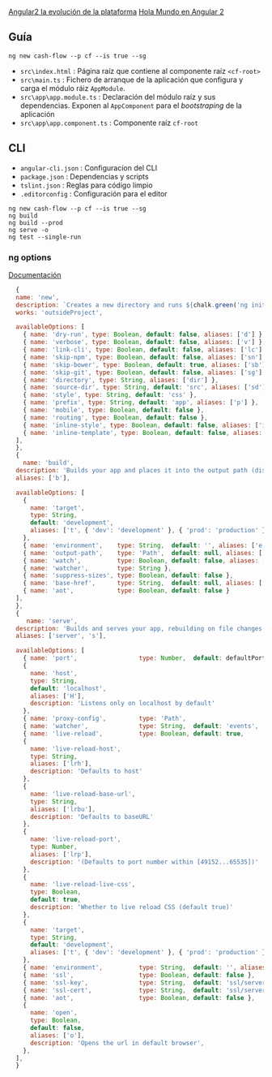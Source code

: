 [Angular2 la evolución de la plataforma](https://docs.google.com/presentation/d/1VyMGTwiM7HmNMdSCXrrYpHIej-Y8ZwZKCan7KMqvdCA/edit#slide=id.p)
[Hola Mundo en Angular 2](http://academia-binaria.com/hola-mundo-en-angular-2/)


## Guía
```
ng new cash-flow --p cf --is true --sg 
```

- `src\index.html` : Página raíz que contiene al componente raíz `<cf-root>`
- `src\main.ts` : Fichero de arranque de la aplicación que configura y carga el módulo ráiz `AppModule`.
- `src\app\app.module.ts` : Declaración del módulo raíz y sus dependencias. Exponen al `AppComponent` para el *bootstraping* de la aplicación
- `src\app\app.component.ts` : Componente raíz `cf-root`

## CLI

- `angular-cli.json` : Configuracíon del CLI
- `package.json` : Dependencias y scripts 
- `tslint.json` : Reglas para código limpio
- `.editorconfig` : Configuración para el editor

```
ng new cash-flow --p cf --is true --sg 
ng build
ng build --prod
ng serve -o 
ng test --single-run
```

### ng options
[Documentación](https://github.com/angular/angular-cli/blob/master/docs/documentation/new.md)
```javascript
  {
  name: 'new',
  description: `Creates a new directory and runs ${chalk.green('ng init')} in it.`,
  works: 'outsideProject',

  availableOptions: [
    { name: 'dry-run', type: Boolean, default: false, aliases: ['d'] },
    { name: 'verbose', type: Boolean, default: false, aliases: ['v'] },
    { name: 'link-cli', type: Boolean, default: false, aliases: ['lc'] },
    { name: 'skip-npm', type: Boolean, default: false, aliases: ['sn'] },
    { name: 'skip-bower', type: Boolean, default: true, aliases: ['sb'] },
    { name: 'skip-git', type: Boolean, default: false, aliases: ['sg'] },
    { name: 'directory', type: String, aliases: ['dir'] },
    { name: 'source-dir', type: String, default: 'src', aliases: ['sd'] },
    { name: 'style', type: String, default: 'css' },
    { name: 'prefix', type: String, default: 'app', aliases: ['p'] },
    { name: 'mobile', type: Boolean, default: false },
    { name: 'routing', type: Boolean, default: false },
    { name: 'inline-style', type: Boolean, default: false, aliases: ['is'] },
    { name: 'inline-template', type: Boolean, default: false, aliases: ['it'] }
  ],
  },
  {
    name: 'build',
  description: 'Builds your app and places it into the output path (dist/ by default).',
  aliases: ['b'],

  availableOptions: [
    {
      name: 'target',
      type: String,
      default: 'development',
      aliases: ['t', { 'dev': 'development' }, { 'prod': 'production' }]
    },
    { name: 'environment',    type: String,  default: '', aliases: ['e'] },
    { name: 'output-path',    type: 'Path',  default: null, aliases: ['o'] },
    { name: 'watch',          type: Boolean, default: false, aliases: ['w'] },
    { name: 'watcher',        type: String },
    { name: 'suppress-sizes', type: Boolean, default: false },
    { name: 'base-href',      type: String,  default: null, aliases: ['bh'] },
    { name: 'aot',            type: Boolean, default: false }
  ],
  },
  {
     name: 'serve',
  description: 'Builds and serves your app, rebuilding on file changes.',
  aliases: ['server', 's'],

  availableOptions: [
    { name: 'port',                 type: Number,  default: defaultPort,   aliases: ['p'] },
    {
      name: 'host',
      type: String,
      default: 'localhost',
      aliases: ['H'],
      description: 'Listens only on localhost by default'
    },
    { name: 'proxy-config',         type: 'Path',                          aliases: ['pc'] },
    { name: 'watcher',              type: String,  default: 'events',      aliases: ['w'] },
    { name: 'live-reload',          type: Boolean, default: true,          aliases: ['lr'] },
    {
      name: 'live-reload-host',
      type: String,
      aliases: ['lrh'],
      description: 'Defaults to host'
    },
    {
      name: 'live-reload-base-url',
      type: String,
      aliases: ['lrbu'],
      description: 'Defaults to baseURL'
    },
    {
      name: 'live-reload-port',
      type: Number,
      aliases: ['lrp'],
      description: '(Defaults to port number within [49152...65535])'
    },
    {
      name: 'live-reload-live-css',
      type: Boolean,
      default: true,
      description: 'Whether to live reload CSS (default true)'
    },
    {
      name: 'target',
      type: String,
      default: 'development',
      aliases: ['t', { 'dev': 'development' }, { 'prod': 'production' }]
    },
    { name: 'environment',          type: String,  default: '', aliases: ['e'] },
    { name: 'ssl',                  type: Boolean, default: false },
    { name: 'ssl-key',              type: String,  default: 'ssl/server.key' },
    { name: 'ssl-cert',             type: String,  default: 'ssl/server.crt' },
    { name: 'aot',                  type: Boolean, default: false },
    {
      name: 'open',
      type: Boolean,
      default: false,
      aliases: ['o'],
      description: 'Opens the url in default browser',
    },
  ],
  }
``` 